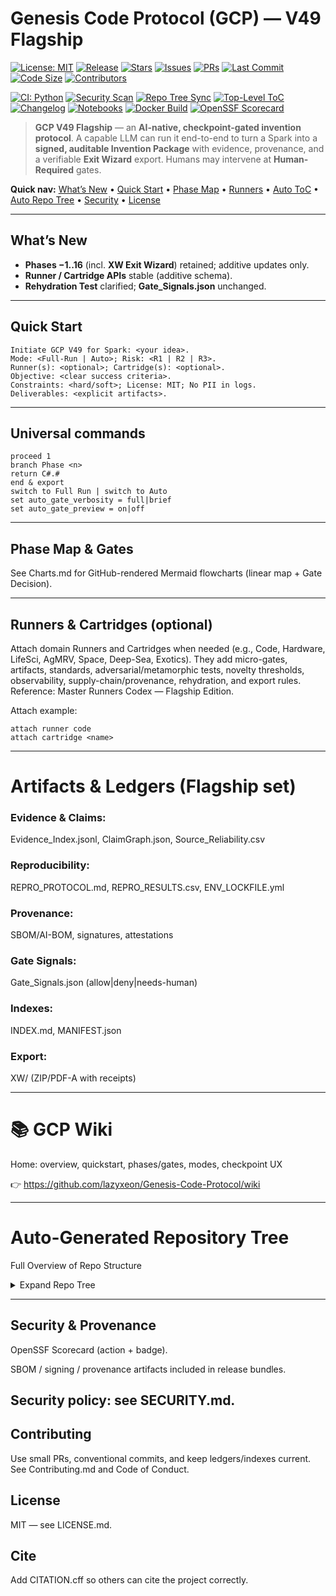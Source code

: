# Genesis Code Protocol (GCP) — V49 Flagship

[![License: MIT](https://img.shields.io/github/license/lazyxeon/Genesis-Code-Protocol?style=for-the-badge)](./LICENSE.md)
[![Release](https://img.shields.io/github/v/release/lazyxeon/Genesis-Code-Protocol?style=for-the-badge)](https://github.com/lazyxeon/Genesis-Code-Protocol/releases/latest)
[![Stars](https://img.shields.io/github/stars/lazyxeon/Genesis-Code-Protocol?style=for-the-badge)](https://github.com/lazyxeon/Genesis-Code-Protocol/stargazers)
[![Issues](https://img.shields.io/github/issues/lazyxeon/Genesis-Code-Protocol?style=for-the-badge)](https://github.com/lazyxeon/Genesis-Code-Protocol/issues)
[![PRs](https://img.shields.io/github/issues-pr/lazyxeon/Genesis-Code-Protocol?style=for-the-badge)](https://github.com/lazyxeon/Genesis-Code-Protocol/pulls)
[![Last Commit](https://img.shields.io/github/last-commit/lazyxeon/Genesis-Code-Protocol?style=for-the-badge)](https://github.com/lazyxeon/Genesis-Code-Protocol/commits/main)
[![Code Size](https://img.shields.io/github/languages/code-size/lazyxeon/Genesis-Code-Protocol?style=for-the-badge)](https://github.com/lazyxeon/Genesis-Code-Protocol)
[![Contributors](https://img.shields.io/github/contributors/lazyxeon/Genesis-Code-Protocol?style=for-the-badge)](https://github.com/lazyxeon/Genesis-Code-Protocol/graphs/contributors)

[![CI: Python](https://img.shields.io/github/actions/workflow/status/lazyxeon/Genesis-Code-Protocol/Python-CI.yml?branch=main&label=CI%3A%20Python&logo=githubactions&style=for-the-badge)](https://github.com/lazyxeon/Genesis-Code-Protocol/actions/workflows/Python-CI.yml)
[![Security Scan](https://img.shields.io/github/actions/workflow/status/lazyxeon/Genesis-Code-Protocol/security-scan.yml?branch=main&label=Security%20Scan&logo=githubactions&style=for-the-badge)](https://github.com/lazyxeon/Genesis-Code-Protocol/actions/workflows/security-scan.yml)
[![Repo Tree Sync](https://img.shields.io/github/actions/workflow/status/lazyxeon/Genesis-Code-Protocol/update-repo-structure.yml?branch=main&label=Repo%20Tree%20Sync&logo=githubactions&style=for-the-badge)](https://github.com/lazyxeon/Genesis-Code-Protocol/actions/workflows/update-repo-structure.yml)
[![Top-Level ToC](https://img.shields.io/github/actions/workflow/status/lazyxeon/Genesis-Code-Protocol/update-toc-file.yml?branch=main&label=Top%20Level%20ToC&logo=githubactions&style=for-the-badge)](https://github.com/lazyxeon/Genesis-Code-Protocol/actions/workflows/update-toc-file.yml)
[![Changelog](https://img.shields.io/github/actions/workflow/status/lazyxeon/Genesis-Code-Protocol/generate-changelog.yml?branch=main&label=Changelog&logo=githubactions&style=for-the-badge)](https://github.com/lazyxeon/Genesis-Code-Protocol/actions/workflows/generate-changelog.yml)
[![Notebooks](https://img.shields.io/github/actions/workflow/status/lazyxeon/Genesis-Code-Protocol/validate-notebooks.yml?branch=main&label=Notebooks&logo=githubactions&style=for-the-badge)](https://github.com/lazyxeon/Genesis-Code-Protocol/actions/workflows/validate-notebooks.yml)
[![Docker Build](https://img.shields.io/github/actions/workflow/status/lazyxeon/Genesis-Code-Protocol/docker-build.yml?branch=main&label=Docker%20Build&logo=githubactions&style=for-the-badge)](https://github.com/lazyxeon/Genesis-Code-Protocol/actions/workflows/docker-build.yml)
[![OpenSSF Scorecard](https://api.scorecard.dev/projects/github.com/lazyxeon/Genesis-Code-Protocol/badge?style=for-the-badge)](https://scorecard.dev/viewer/?uri=github.com/lazyxeon/Genesis-Code-Protocol)

> **GCP V49 Flagship** — an **AI-native, checkpoint-gated invention protocol**. A capable LLM can run it end-to-end to turn a Spark into a **signed, auditable Invention Package** with evidence, provenance, and a verifiable **Exit Wizard** export. Humans may intervene at **Human-Required** gates.

**Quick nav:** [What’s New](#whats-new) • [Quick Start](#quick-start) • [Phase Map](#phase-map--gates) • [Runners](#runners--cartridges-optional) • [Auto ToC](#auto-generated-table-of-contents) • [Auto Repo Tree](#auto-generated-repository-tree) • [Security](#security--provenance) • [License](#license)

---

## What’s New
- **Phases −1..16** (incl. **XW Exit Wizard**) retained; additive updates only.
- **Runner / Cartridge APIs** stable (additive schema).
- **Rehydration Test** clarified; **Gate_Signals.json** unchanged.

---

## Quick Start

```text
Initiate GCP V49 for Spark: <your idea>.
Mode: <Full-Run | Auto>; Risk: <R1 | R2 | R3>.
Runner(s): <optional>; Cartridge(s): <optional>.
Objective: <clear success criteria>.
Constraints: <hard/soft>; License: MIT; No PII in logs.
Deliverables: <explicit artifacts>.
```

---

## Universal commands

```text
proceed 1
branch Phase <n>
return C#.#
end & export
switch to Full Run | switch to Auto
set auto_gate_verbosity = full|brief
set auto_gate_preview = on|off
```

---

## Phase Map & Gates
See Charts.md for GitHub-rendered Mermaid flowcharts (linear map + Gate Decision).

---

## Runners & Cartridges (optional)
Attach domain Runners and Cartridges when needed (e.g., Code, Hardware, LifeSci, AgMRV, Space, Deep-Sea, Exotics). They add micro-gates, artifacts, standards, adversarial/metamorphic tests, novelty thresholds, observability, supply-chain/provenance, rehydration, and export rules.
Reference: Master Runners Codex — Flagship Edition.

Attach example:
```text
attach runner code
attach cartridge <name>
```

---

# Artifacts & Ledgers (Flagship set)

### Evidence & Claims: 
Evidence_Index.jsonl, ClaimGraph.json, Source_Reliability.csv

### Reproducibility: 
REPRO_PROTOCOL.md, REPRO_RESULTS.csv, ENV_LOCKFILE.yml

### Provenance:
SBOM/AI-BOM, signatures, attestations

### Gate Signals: 
Gate_Signals.json (allow|deny|needs-human)

### Indexes:
INDEX.md, MANIFEST.json

### Export:
XW/ (ZIP/PDF-A with receipts)

---

# 📚 GCP Wiki

Home: overview, quickstart, phases/gates, modes, checkpoint UX

👉 https://github.com/lazyxeon/Genesis-Code-Protocol/wiki

---
# Auto-Generated Repository Tree
   Full Overview of Repo Structure
<details> <summary>Expand Repo Tree</summary>

<!-- BEGIN REPO TREE -->

<!-- END REPO TREE -->
</details>

---

## Security & Provenance
OpenSSF Scorecard (action + badge).

SBOM / signing / provenance artifacts included in release bundles.

## Security policy: see SECURITY.md.

## Contributing
Use small PRs, conventional commits, and keep ledgers/indexes current. See Contributing.md and Code of Conduct.

## License
MIT — see LICENSE.md.

## Cite
Add CITATION.cff so others can cite the project correctly.

